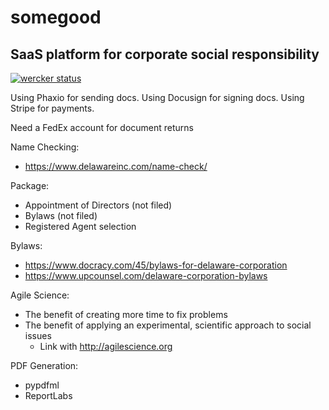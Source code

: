 somegood
========

## SaaS platform for corporate social responsibility

[![wercker status](https://app.wercker.com/status/d61ff93c72fa9f6c7440e95df0763748/m "wercker status")](https://app.wercker.com/project/bykey/d61ff93c72fa9f6c7440e95df0763748)


Using Phaxio for sending docs.
Using Docusign for signing docs.
Using Stripe for payments.

Need a FedEx account for document returns

Name Checking:
 - https://www.delawareinc.com/name-check/

Package:
 - Appointment of Directors (not filed)
 - Bylaws (not filed)
 - Registered Agent selection


Bylaws:
 - https://www.docracy.com/45/bylaws-for-delaware-corporation
 - https://www.upcounsel.com/delaware-corporation-bylaws


Agile Science:
 - The benefit of creating more time to fix problems
 - The benefit of applying an experimental, scientific approach to social issues
    - Link with http://agilescience.org

PDF Generation:
 - pypdfml
 - ReportLabs

